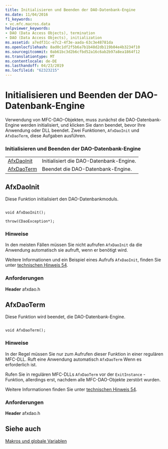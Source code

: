 ```yaml
---
title: Initialisieren und Beenden der DAO-Datenbank-Engine
ms.date: 11/04/2016
f1_keywords:
- vc.mfc.macros.data
helpviewer_keywords:
- DAO (Data Access Objects), termination
- DAO (Data Access Objects), initialization
ms.assetid: a7edf31c-e7c2-4f3e-aada-63c3e48781da
ms.openlocfilehash: 8ad0c1df2f5b6a7b1b48d2db119b04e4b3234f10
ms.sourcegitcommit: 0ab61bc3d2b6cfbd52a16c6ab2b97a8ea1864f12
ms.translationtype: MT
ms.contentlocale: de-DE
ms.lasthandoff: 04/23/2019
ms.locfileid: "62323215"
---
```

# <a name="dao-database-engine-initialization-and-termination"></a>Initialisieren und Beenden der DAO-Datenbank-Engine

Verwendung von MFC-DAO-Objekten, muss zunächst die DAO-Datenbank-Engine werden initialisiert, und klicken Sie dann beendet, bevor Ihre Anwendung oder DLL beendet. Zwei Funktionen, `AfxDaoInit` und `AfxDaoTerm`, diese Aufgaben ausführen.

### <a name="dao-database-engine-initialization-and-termination"></a>Initialisieren und Beenden der DAO-Datenbank-Engine

|||
|-|-|
|[AfxDaoInit](#afxdaoinit)|Initialisiert die DAO-Datenbank-Engine.|
|[AfxDaoTerm](#afxdaoterm)|Beendet die DAO-Datenbank-Engine.|

##  <a name="afxdaoinit"></a>  AfxDaoInit

Diese Funktion initialisiert den DAO-Datenbankmoduls.

```

void AfxDaoInit();

throw(CDaoException*);
```

### <a name="remarks"></a>Hinweise

In den meisten Fällen müssen Sie nicht aufrufen `AfxDaoInit` da die Anwendung automatisch sie aufruft, wenn er benötigt wird.

Weitere Informationen und ein Beispiel eines Aufrufs `AfxDaoInit`, finden Sie unter [technischen Hinweis 54](../../mfc/tn054-calling-dao-directly-while-using-mfc-dao-classes.md).

### <a name="requirements"></a>Anforderungen

  **Header** afxdao.h

##  <a name="afxdaoterm"></a>  AfxDaoTerm

Diese Funktion wird beendet, die DAO-Datenbank-Engine.

```

void AfxDaoTerm();
```

### <a name="remarks"></a>Hinweise

In der Regel müssen Sie nur zum Aufrufen dieser Funktion in einer regulären MFC-DLL. Ruft eine Anwendung automatisch `AfxDaoTerm` Wenn es erforderlich ist.

Rufen Sie in regulären MFC-DLLs `AfxDaoTerm` vor der `ExitInstance` -Funktion, allerdings erst, nachdem alle MFC-DAO-Objekte zerstört wurden.

Weitere Informationen finden Sie unter [technischen Hinweis 54](../../mfc/tn054-calling-dao-directly-while-using-mfc-dao-classes.md).

### <a name="requirements"></a>Anforderungen

  **Header** afxdao.h

## <a name="see-also"></a>Siehe auch

[Makros und globale Variablen](../../mfc/reference/mfc-macros-and-globals.md)
